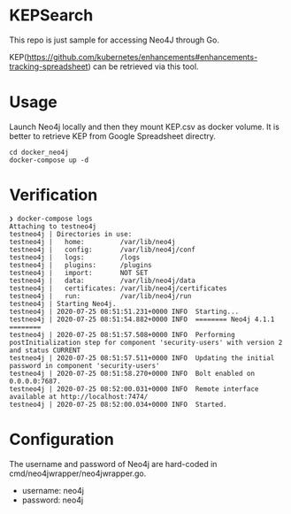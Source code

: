 # KEPSearch

This repo is just sample for accessing Neo4J through Go.

KEP(https://github.com/kubernetes/enhancements#enhancements-tracking-spreadsheet) can be retrieved via this tool.

# Usage

Launch Neo4j locally and then they mount KEP.csv as docker volume.
It is better to retrieve KEP from Google Spreadsheet directry.

```
cd docker_neo4j
docker-compose up -d
```

# Verification

```
❯ docker-compose logs 
Attaching to testneo4j
testneo4j | Directories in use:
testneo4j |   home:         /var/lib/neo4j
testneo4j |   config:       /var/lib/neo4j/conf
testneo4j |   logs:         /logs
testneo4j |   plugins:      /plugins
testneo4j |   import:       NOT SET
testneo4j |   data:         /var/lib/neo4j/data
testneo4j |   certificates: /var/lib/neo4j/certificates
testneo4j |   run:          /var/lib/neo4j/run
testneo4j | Starting Neo4j.
testneo4j | 2020-07-25 08:51:51.231+0000 INFO  Starting...
testneo4j | 2020-07-25 08:51:54.882+0000 INFO  ======== Neo4j 4.1.1 ========
testneo4j | 2020-07-25 08:51:57.508+0000 INFO  Performing postInitialization step for component 'security-users' with version 2 and status CURRENT
testneo4j | 2020-07-25 08:51:57.511+0000 INFO  Updating the initial password in component 'security-users'  
testneo4j | 2020-07-25 08:51:58.270+0000 INFO  Bolt enabled on 0.0.0.0:7687.
testneo4j | 2020-07-25 08:52:00.031+0000 INFO  Remote interface available at http://localhost:7474/
testneo4j | 2020-07-25 08:52:00.034+0000 INFO  Started.
```

# Configuration

The username and password of Neo4j are hard-coded in cmd/neo4jwrapper/neo4jwrapper.go.
- username: neo4j
- password: neo4j
